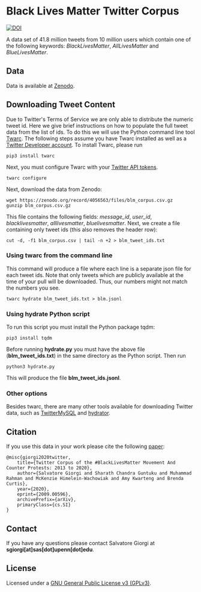 # Black Lives Matter Twitter Corpus


[![DOI](https://zenodo.org/badge/DOI/10.5281/zenodo.4056563.svg)](https://doi.org/10.5281/zenodo.4056563)


A data set of 41.8 million tweets from 10 million users which contain one of the following keywords: *BlackLivesMatter*, *AllLivesMatter* and *BlueLivesMatter*.

## Data

Data is available at [Zenodo](https://doi.org/10.5281/zenodo.4056563).


## Downloading Tweet Content

Due to Twitter's Terms of Service we are only able to distribute the numeric tweet id. Here we give brief instructions on how to populate the full tweet data from the list of ids. To do this we will use the Python command line tool [Twarc](https://github.com/DocNow/twarc). The following steps assume you have Twarc installed as well as a [Twitter Developer account](https://developer.twitter.com/en/apply-for-access). To install Twarc, please run

```
pip3 install twarc
```

Next, you must configure Twarc with your [Twitter API tokens](https://developer.twitter.com/en/apply-for-access). 

```
twarc configure
```

Next, download the data from Zenodo:

```
wget https://zenodo.org/record/4056563/files/blm_corpus.csv.gz
gunzip blm_corpus.csv.gz
```

This file contains the following fields: *message_id*, *user_id*, *blacklivesmatter*, *alllivesmatter*, *bluelivesmatter*. Next, we create a file containing only tweet ids (this also removes the header row):

```
cut -d, -f1 blm_corpus.csv | tail -n +2 > blm_tweet_ids.txt
``` 

### Using twarc from the command line

This command will produce a file where each line is a separate json file for each tweet ids. Note that only tweets which are publicly available at the time of your pull will be downloaded. Thus, our numbers might not match the numbers you see. 

```
twarc hydrate blm_tweet_ids.txt > blm.jsonl
```

### Using hydrate Python script

To run this script you must install the Python package tqdm:

```
pip3 install tqdm
```

Before running **hydrate.py** you must have the above file (**blm_tweet_ids.txt**) in the same directory as the Python script. Then run

```
python3 hydrate.py
```

This will produce the file **blm_tweet_ids.jsonl**.



### Other options 

Besides twarc, there are many other tools available for downloading Twitter data, such as [TwitterMySQL](https://github.com/dlatk/TwitterMySQL) and [hydrator](https://github.com/DocNow/hydrator).


## Citation

If you use this data in your work please cite the following [paper](https://arxiv.org/abs/2009.00596):

```
@misc{giorgi2020twitter,
    title={Twitter Corpus of the #BlackLivesMatter Movement And Counter Protests: 2013 to 2020},
    author={Salvatore Giorgi and Sharath Chandra Guntuku and Muhammad Rahman and McKenzie Himelein-Wachowiak and Amy Kwarteng and Brenda Curtis},
    year={2020},
    eprint={2009.00596},
    archivePrefix={arXiv},
    primaryClass={cs.SI}
}
```

## Contact

If you have any questions please contact Salvatore Giorgi at **sgiorgi[at]sas[dot]upenn[dot]edu**.

## License

Licensed under a [GNU General Public License v3 (GPLv3)](https://www.gnu.org/licenses/gpl-3.0.en.html).
